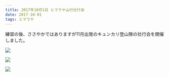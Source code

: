 ```yaml
---
title: 2017年10月1日 ヒマラヤ山行壮行会
date: 2017-10-01
tags: ヒマラヤ
---
```


練習の後、ささやかではありますが11月出発のキュンカリ登山隊の壮行会を開催しました。  

![](/2017/10/01/20171001/dscn4495.jpg)  

![](/2017/10/01/20171001/dscn4498.jpg)  

![](/2017/10/01/20171001/dscn4496.jpg)

